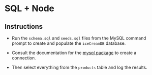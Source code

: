 # SQL + Node

## Instructions 

* Run the `schema.sql` and `seeds.sql` files from the MySQL command prompt to create and populate the `iceCreamDB` database.

* Consult the documentation for the [mysql package](https://www.npmjs.com/package/mysql) to create a connection.

* Then select everything from the `products` table and log the results.

